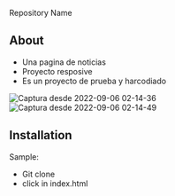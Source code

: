 Repository Name

## About 
* Una pagina de noticias 
* Proyecto resposive
* Es un proyecto de prueba y harcodiado

![Captura desde 2022-09-06 02-14-36](https://user-images.githubusercontent.com/64230830/188756211-d91507ae-bedc-4475-9ed9-bca15b3c16ff.png)
![Captura desde 2022-09-06 02-14-49](https://user-images.githubusercontent.com/64230830/188756215-12253a88-3d52-4f4f-a926-e68e563dc44a.png)





## Installation

Sample:

* Git clone 
* click in index.html

